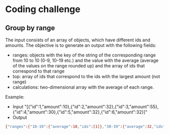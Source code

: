 # Coding challenge
## Group by range
The input consists of an array of objects, which have different ids and amounts.
The objective is to generate an output with the following fields:

- ranges: objects with the key of the string of the corresponding range from 10 to 10 (0-9, 10-19 etc.) 
         and the value with the average (average of the values on the range rounded up) and the array of ids that correspond to that range
- top: array of ids that correspond to the ids with the largest amount (not range)
- calculations: two-dimensional array with the average of each range.

Example:
- Input "[{\"id\":1,\"amount\":10},{\"id\":2,\"amount\":32},{\"id\":3,\"amount\":55},{\"id\":4,\"amount\":30},{\"id\":5,\"amount\":32},{\"id\":6,\"amount\":32}]"
- Output
```sh
{"ranges":{"10-19":{"average":10,"ids":[1]},"30-39":{"average":32,"ids":[2,4,5,6]},"50-59":{"average":55,"ids":[3]}},"top":[3],"calculations":[]}
```